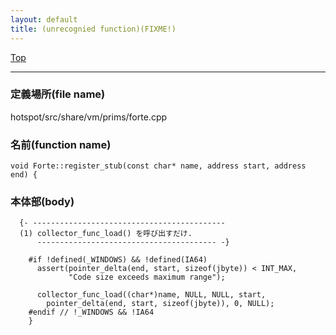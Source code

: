 ```yaml
---
layout: default
title: (unrecognied function)(FIXME!)
---
```

[Top](../index.html)

--- 
### 定義場所(file name)
hotspot/src/share/vm/prims/forte.cpp

### 名前(function name)
```
void Forte::register_stub(const char* name, address start, address end) {
```

### 本体部(body)
```
  {- -------------------------------------------
  (1) collector_func_load() を呼び出すだけ.
      ---------------------------------------- -}

	#if !defined(_WINDOWS) && !defined(IA64)
	  assert(pointer_delta(end, start, sizeof(jbyte)) < INT_MAX,
	         "Code size exceeds maximum range");
	
	  collector_func_load((char*)name, NULL, NULL, start,
	    pointer_delta(end, start, sizeof(jbyte)), 0, NULL);
	#endif // !_WINDOWS && !IA64
	}
	
```


